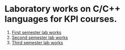 # Laboratory works on C/C++ languages for KPI courses.

1. [First semester lab works](https://github.com/artemkaxdxd/ASD_Labs/tree/main/SEM1)
2. [Second semester lab works](https://github.com/artemkaxdxd/ASD_Labs/tree/main/SEM2)
3. [Third semester lab works](https://github.com/artemkaxdxd/ASD_Labs/tree/main/SEM3)

